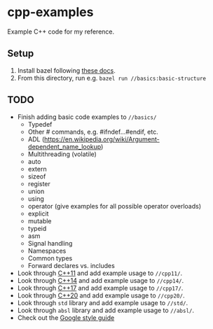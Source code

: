 # cpp-examples

Example C++ code for my reference.

## Setup

1.  Install bazel following [these docs](https://docs.bazel.build/versions/master/install-ubuntu.html).
2.  From this directory, run e.g. `bazel run //basics:basic-structure`

## TODO

*   Finish adding basic code examples to `//basics/`
    *   Typedef
    *   Other # commands, e.g. #ifndef...#endif, etc.
    *   ADL (https://en.wikipedia.org/wiki/Argument-dependent_name_lookup)
    *   Multithreading (volatile)
    *   auto
    *   extern
    *   sizeof
    *   register
    *   union
    *   using
    *   operator (give examples for all possible operator overloads)
    *   explicit
    *   mutable
    *   typeid
    *   asm
    *   Signal handling
    *   Namespaces
    *   Common types
    *   Forward declares vs. includes
*   Look through [C++11](https://en.cppreference.com/w/cpp/11) and add example usage to `//cpp11/`.
*   Look through [C++14](https://en.cppreference.com/w/cpp/14) and add example usage to `//cpp14/`.
*   Look through [C++17](https://en.cppreference.com/w/cpp/17) and add example usage to `//cpp17/`.
*   Look through [C++20](https://en.cppreference.com/w/cpp/20) and add example usage to `//cpp20/`.
*   Look through `std` library and add example usage to `//std/`.
*   Look through `absl` library and add example usage to `//absl/`.
*   Check out the [Google style guide](https://google.github.io/styleguide/cppguide.html)
